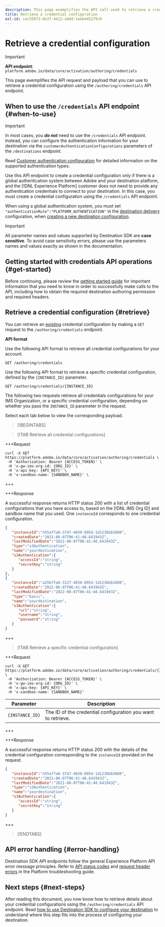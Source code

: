 ```yaml
---
description: This page exemplifies the API call used to retrieve a credential configuration through Adobe Experience Platform Destination SDK.
title: Retrieve a credential configuration
exl-id: cec55073-6e2f-4412-a9dd-1aeb445279c0
---
```

# Retrieve a credential configuration

>[!IMPORTANT]
>
>**API endpoint**: `platform.adobe.io/data/core/activation/authoring/credentials`

This page exemplifies the API request and payload that you can use to retrieve a credential configuration using the `/authoring/credentials` API endpoint.

## When to use the `/credentials` API endpoint {#when-to-use}

>[!IMPORTANT]
>
>In most cases, you ***do not*** need to use the `/credentials` API endpoint. Instead, you can configure the authentication information for your destination via the `customerAuthenticationConfigurations` parameters of the `/destinations` endpoint.
> 
>Read [Customer authentication configuration](../functionality/destination-configuration/customer-authentication.md) for detailed information on the supported authentication types.

Use this API endpoint to create a credential configuration only if there is a global authentication system between Adobe and your destination platform, and the [!DNL Experience Platform] customer does not need to provide any authentication credentials to connect to your destination. In this case, you must create a credential configuration using the `/credentials` API endpoint.

When using a global authentication system, you must set `"authenticationRule":"PLATFORM_AUTHENTICATION"` in the [destination delivery](../functionality/destination-configuration/destination-delivery.md) configuration, when [creating a new destination configuration](../authoring-api/destination-configuration/create-destination-configuration.md).

>[!IMPORTANT]
>
>All parameter names and values supported by Destination SDK are **case sensitive**. To avoid case sensitivity errors, please use the parameters names and values exactly as shown in the documentation.

## Getting started with credentials API operations {#get-started}

Before continuing, please review the [getting started guide](../getting-started.md) for important information that you need to know in order to successfully make calls to the API, including how to obtain the required destination authoring permission and required headers.

## Retrieve a credential configuration {#retrieve}

You can retrieve an [existing](create-credential-configuration.md) credential configuration by making a `GET` request to the `/authoring/credentials` endpoint.

**API format**

Use the following API format to retrieve all credential configurations for your account.

```http
GET /authoring/credentials
```

Use the following API format to retrieve a specific credential configuration, defined by the `{INSTANCE_ID}` parameter.

```http
GET /authoring/credentials/{INSTANCE_ID}
```

The following two requests retrieve all credentials configurations for your IMS Organization, or a specific credential configuration, depending on whether you pass the `INSTANCE_ID` parameter in the request.

Select each tab below to view the corresponding payload.

>[!BEGINTABS]

>[!TAB Retrieve all credential configurations]

+++Request

```shell
curl -X GET https://platform.adobe.io/data/core/activation/authoring/credentials \
 -H 'Authorization: Bearer {ACCESS_TOKEN}' \
 -H 'x-gw-ims-org-id: {ORG_ID}' \
 -H 'x-api-key: {API_KEY}' \
 -H 'x-sandbox-name: {SANDBOX_NAME}' \
```

+++

+++Response

A successful response returns HTTP status 200 with a list of credential configurations that you have access to, based on the [!DNL IMS Org ID] and sandbox name that you used. One `instanceId` corresponds to one credential configuration.

```json
{
   "instanceId":"n55affa0-3747-4030-895d-1d1236bb3680",
   "createdDate":"2021-06-07T06:41:48.641943Z",
   "lastModifiedDate":"2021-06-07T06:41:48.641943Z",
   "type":"s3Authentication",
   "name":"yourdestination",
   "s3Authentication":{
      "accessId":"string",
      "secretKey":"string"
   }
},
{
   "instanceId":"a25bffa0-3127-4030-895d-1d1236bb3680",
   "createdDate":"2022-06-07T06:41:48.641943Z",
   "lastModifiedDate":"2022-08-07T06:41:48.641943Z",
   "type":"basic",
   "name":"yourdestination",
   "s3Authentication":{
      "url":"string",
      "username":"string",
      "password":"string"
   }
}

```

+++

>[!TAB Retrieve a specific credential configuration]

+++Request

```shell
curl -X GET https://platform.adobe.io/data/core/activation/authoring/credentials/{INSTANCE_ID} \
 -H 'Authorization: Bearer {ACCESS_TOKEN}' \
 -H 'x-gw-ims-org-id: {ORG_ID}' \
 -H 'x-api-key: {API_KEY}' \
 -H 'x-sandbox-name: {SANDBOX_NAME}'
```

| Parameter | Description |
| -------- | ----------- |
| `{INSTANCE_ID}` | The ID of the credential configuration you want to retrieve. |

+++

+++Response

A successful response returns HTTP status 200 with the details of the credential configuration corresponding to the `instanceId` provided on the request.

```json
{
   "instanceId":"n55affa0-3747-4030-895d-1d1236bb3680",
   "createdDate":"2021-06-07T06:41:48.641943Z",
   "lastModifiedDate":"2021-06-07T06:41:48.641943Z",
   "type":"s3Authentication",
   "name":"yourdestination",
   "s3Authentication":{
      "accessId":"string",
      "secretKey":"string"
   }
}
```

+++

>[!ENDTABS]

## API error handling {#error-handling}

Destination SDK API endpoints follow the general Experience Platform API error message principles. Refer to [API status codes](../../../landing/troubleshooting.md#api-status-codes) and [request header errors](../../../landing/troubleshooting.md#request-header-errors) in the Platform troubleshooting guide.

## Next steps {#next-steps}

After reading this document, you now know how to retrieve details about your credential configurations using the `/authoring/credentials` API endpoint. Read [how to use Destination SDK to configure your destination](../guides/configure-destination-instructions.md) to understand where this step fits into the process of configuring your destination.
